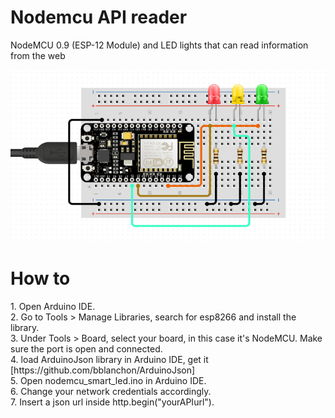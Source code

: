 # Nodemcu API reader
NodeMCU 0.9 (ESP-12 Module) and LED lights that can read information from the web 

![](schematics.png)


<h1>How to </h1>
1. Open Arduino IDE. <br>
2. Go to Tools > Manage Libraries, search for esp8266 and install the library.  <br>
3. Under Tools > Board, select your board, in this case it's NodeMCU. Make sure the port is open and connected.  <br>
4. load ArduinoJson library in Arduino IDE, get it [https://github.com/bblanchon/ArduinoJson] <br>
5. Open nodemcu_smart_led.ino in Arduino IDE. <br>
6. Change your network credentials accordingly.  <br>
7. Insert a json url inside http.begin("yourAPIurl"). <br>



